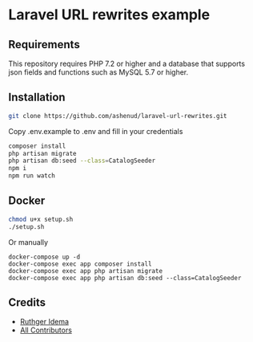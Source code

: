 # Laravel URL rewrites example
  
## Requirements

This repository requires PHP 7.2 or higher and a database that supports json fields and functions such as MySQL 5.7 or higher.

## Installation

```bash
git clone https://github.com/ashenud/laravel-url-rewrites.git
```
Copy .env.example to .env and fill in your credentials

```bash
composer install
php artisan migrate
php artisan db:seed --class=CatalogSeeder
npm i
npm run watch
```

## Docker
```bash
chmod u+x setup.sh
./setup.sh
```
Or manually
```
docker-compose up -d
docker-compose exec app composer install
docker-compose exec app php artisan migrate
docker-compose exec app php artisan db:seed --class=CatalogSeeder
```

## Credits

- [Ruthger Idema](https://github.com/ruthgeridema)
- [All Contributors](../../contributors)